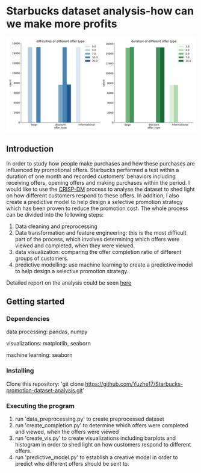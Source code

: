 # Starbucks dataset analysis-how can we make more profits

![This is an image1](offer_difficulty_duration.JPEG)
## Introduction

In order to study how people make purchases and how these purchases are influenced by promotional offers. Starbucks performed a test within a duration of one month and recorded customers' behaviors including receiving offers, opening offers and making purchases within the period. I would like to use the [CRISP-DM](https://www.datascience-pm.com/crisp-dm-2/) process to analyse the dataset to shed light on how different customers respond to these offers. In addition, I also create a predictive model to help design a selective promotion strategy which has been proven to reduce the promotion cost.
The whole process can be divided into the following steps:
1. Data cleaning and preprocessing
2. Data transformation and feature engineering: this is the most difficult part of the process, which involves determining which offers were viewed and completed, when they were    viewed.
3. data visualization: comparing the offer completion ratio of different groups of customers.
4. predictive modelling: use machine learning to create a predictive model to help design a selective promotion strategy.

Detailed report on the analysis could be seen [here](https://yzxiao.medium.com/starbucks-promotion-offers-how-do-different-customers-respond-to-them-2f031aba2688)

## Getting started

### Dependencies
data processing: pandas, numpy

visualizations: matplotlib, seaborn

machine learning: seaborn

### Installing 
Clone this repository:
'git clone https://github.com/Yuzhe17/Starbucks-promotion-dataset-analysis.git'

### Executing the program
1. run 'data_preprocessing.py' to create preprocessed dataset
2. run 'create_completion.py' to determine which offers were completed and viewed, when the offers were viewed
3. run 'create_vis.py' to create visualizations including barplots and histogram in order to shed light on how customers respond to different offers.
4. run 'predictive_model.py' to establish a creative model in order to predict who different offers should be sent to.




